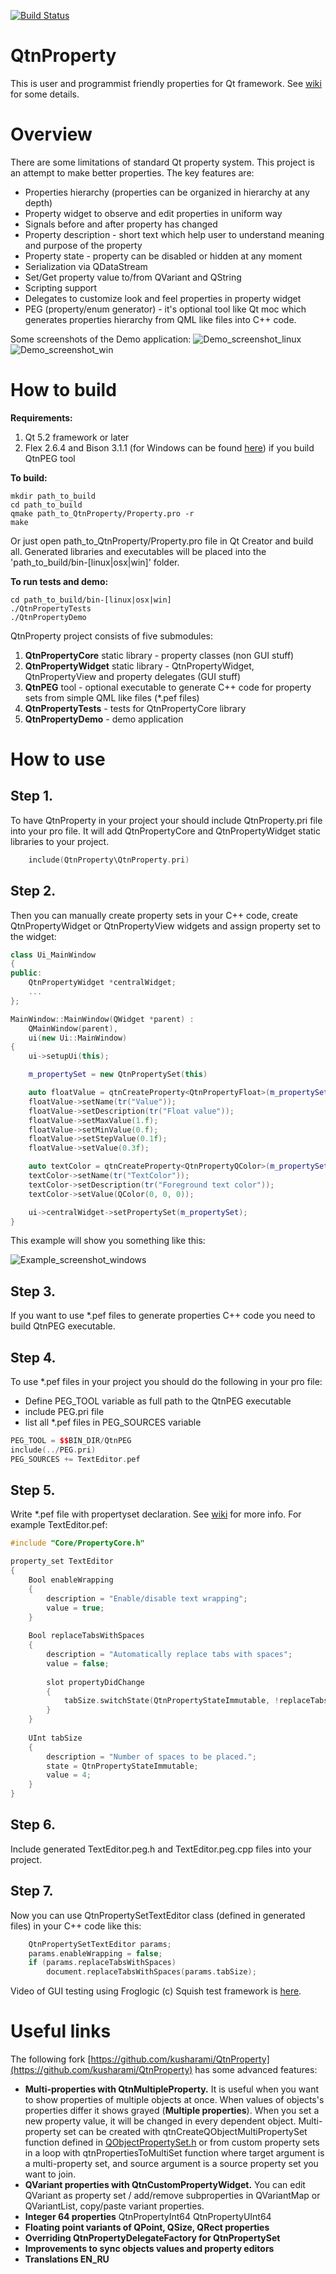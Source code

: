 [![Build Status](https://travis-ci.org/lexxmark/QtnProperty.svg?branch=master)](https://travis-ci.org/lexxmark/QtnProperty)

# QtnProperty
This is user and programmist friendly properties for Qt framework.
See [wiki](https://github.com/lexxmark/QtnProperty/wiki) for some details.

# Overview
There are some limitations of standard Qt property system.
This project is an attempt to make better properties.
The key features are:

* Properties hierarchy (properties can be organized in hierarchy at any depth)
* Property widget to observe and edit properties in uniform way
* Signals before and after property has changed
* Property description - short text which help user to understand meaning and purpose of the property
* Property state - property can be disabled or hidden at any moment
* Serialization via QDataStream
* Set/Get property value to/from QVariant and QString
* Scripting support
* Delegates to customize look and feel properties in property widget
* PEG (property/enum generator) - it's optional tool like Qt moc which generates properties hierarchy from QML like files into C++ code.

Some screenshots of the Demo application:
![Demo_screenshot_linux](Docs/img/Demo1.png)
![Demo_screenshot_win](Docs/img/DemoWin.png)

# How to build
**Requirements:**

1. Qt 5.2 framework or later
2. Flex 2.6.4 and Bison 3.1.1 (for Windows can be found [here](https://github.com/lexxmark/winflexbison)) if you build QtnPEG tool

**To build:**
  
    mkdir path_to_build
    cd path_to_build
    qmake path_to_QtnProperty/Property.pro -r
    make

Or just open path\_to\_QtnProperty/Property.pro file in Qt Creator and build all.
Generated libraries and executables will be placed into the 'path\_to\_build/bin-[linux|osx|win]' folder.
  
**To run tests and demo:**

    cd path_to_build/bin-[linux|osx|win]
    ./QtnPropertyTests
    ./QtnPropertyDemo

QtnProperty project consists of five submodules:

1. **QtnPropertyCore** static library - property classes (non GUI stuff)
2. **QtnPropertyWidget** static library - QtnPropertyWidget, QtnPropertyView and property delegates (GUI stuff)
3. **QtnPEG** tool - optional executable to generate C++ code for property sets from simple QML like files (*.pef files)
4. **QtnPropertyTests** - tests for QtnPropertyCore library
5. **QtnPropertyDemo** - demo application

# How to use

## Step 1.
To have QtnProperty in your project your should include QtnProperty.pri file into your pro file. It will add QtnPropertyCore and QtnPropertyWidget static libraries to your project.
```C++
    include(QtnProperty\QtnProperty.pri)
```

## Step 2.
Then you can manually create property sets in your C++ code, create QtnPropertyWidget or QtnPropertyView widgets and assign property set to the widget:

```C++
class Ui_MainWindow
{
public:
    QtnPropertyWidget *centralWidget;
    ...
};

MainWindow::MainWindow(QWidget *parent) :
    QMainWindow(parent),
    ui(new Ui::MainWindow)
{
    ui->setupUi(this);

    m_propertySet = new QtnPropertySet(this)

    auto floatValue = qtnCreateProperty<QtnPropertyFloat>(m_propertySet);
    floatValue->setName(tr("Value"));
    floatValue->setDescription(tr("Float value"));
    floatValue->setMaxValue(1.f);
    floatValue->setMinValue(0.f);
    floatValue->setStepValue(0.1f);
    floatValue->setValue(0.3f);

    auto textColor = qtnCreateProperty<QtnPropertyQColor>(m_propertySet);
    textColor->setName(tr("TextColor"));
    textColor->setDescription(tr("Foreground text color"));
    textColor->setValue(QColor(0, 0, 0));

    ui->centralWidget->setPropertySet(m_propertySet);
}
```
This example will show you something like this:

![Example_screenshot_windows](Docs/img/Example1.png)

## Step 3.
If you want to use *.pef files to generate properties C++ code you need to build QtnPEG executable.

## Step 4.
To use *.pef files in your project you should do the following in your pro file:

* Define PEG_TOOL variable as full path to the QtnPEG executable
* include PEG.pri file
* list all *.pef files in PEG_SOURCES variable

```C++
PEG_TOOL = $$BIN_DIR/QtnPEG
include(../PEG.pri)
PEG_SOURCES += TextEditor.pef
```

## Step 5.
Write *.pef file with propertyset declaration. See [wiki](https://github.com/lexxmark/QtnProperty/wiki/Property-Enum-file-format-(*.pef)) for more info. For example TextEditor.pef:
  
```C++
#include "Core/PropertyCore.h"

property_set TextEditor
{
    Bool enableWrapping
    {
        description = "Enable/disable text wrapping";
        value = true;
    }
    
    Bool replaceTabsWithSpaces
    {
        description = "Automatically replace tabs with spaces";
        value = false;
            
        slot propertyDidChange
        {
            tabSize.switchState(QtnPropertyStateImmutable, !replaceTabsWithSpaces);
        }
    }
    
    UInt tabSize
    {
        description = "Number of spaces to be placed.";
        state = QtnPropertyStateImmutable;
        value = 4;
    }
}
```
    
## Step 6.
Include generated TextEditor.peg.h and TextEditor.peg.cpp files into 
your project.

## Step 7.
Now you can use QtnPropertySetTextEditor class (defined in generated files) in your C++ code like this:
```C++
    QtnPropertySetTextEditor params;
    params.enableWrapping = false;
    if (params.replaceTabsWithSpaces)
        document.replaceTabsWithSpaces(params.tabSize);
```

Video of GUI testing using Froglogic (c) Squish test framework is [here](https://www.youtube.com/watch?v=lCmM13vPWBU).

# Useful links
The following fork [https://github.com/kusharami/QtnProperty](https://github.com/kusharami/QtnProperty) has some advanced features:

* **Multi-properties with QtnMultipleProperty.** It is useful when you want to show properties of multiple objects at once. When values of objects's properties differ it shows grayed (**Multiple properties**). When you set a new property value, it will be changed in every dependent object. Multi-property set can be created with qtnCreateQObjectMultiPropertySet function defined in [QObjectPropertySet.h](https://github.com/kusharami/QtnProperty/blob/master/QtnProperty/QObjectPropertySet.h) or from custom property sets in a loop with qtnPropertiesToMultiSet function where target argument is a multi-property set, and source argument is a source property set you want to join.
* **QVariant properties with QtnCustomPropertyWidget.** You can edit QVariant as property set / add/remove subproperties in QVariantMap or QVariantList, copy/paste variant properties.
* **Integer 64 properties** QtnPropertyInt64 QtnPropertyUInt64
* **Floating point variants of QPoint, QSize, QRect properties**
* **Overriding QtnPropertyDelegateFactory for QtnPropertySet**
* **Improvements to sync objects values and property editors**
* **Translations EN_RU**



